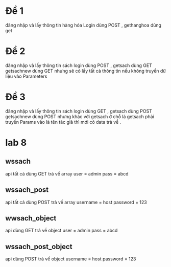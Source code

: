 # Đề 1

đăng nhập và lấy thông tin hàng hóa
Login dùng POST , gethanghoa dùng get

# Đề 2

đăng nhập và lấy thông tin sách
login dùng POST , getsach dùng GET
getsachnew dùng GET nhưng sẽ có lấy tất cả thông tin nếu không truyền dữ liệu vào Parameters

# Đề 3

đăng nhập và lấy thông tin sách
login dùng GET , getsach dùng POST
getsachnew dùng POST nhưng khác với getsach ở chỗ là getsach phải truyền Params vào là tên tác giả thì mới có data trả về .

# lab 8

## wssach

api tất cả dùng GET trả về array
user = admin
pass = abcd

## wssach_post

api tất cả dùng POST trả về array
username = host
password = 123

## wwsach_object

api dùng GET trả về object
user = admin
pass = abcd

## wssach_post_object

api dùng POST trả về object
username = host
password = 123

